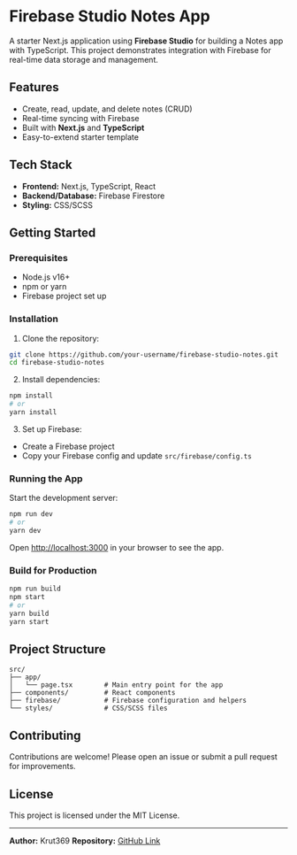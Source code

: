 # Firebase Studio Notes App 

A starter Next.js application using **Firebase Studio** for building a Notes app with TypeScript. This project demonstrates integration with Firebase for real-time data storage and management.

## Features

- Create, read, update, and delete notes (CRUD)
- Real-time syncing with Firebase
- Built with **Next.js** and **TypeScript**
- Easy-to-extend starter template

## Tech Stack

- **Frontend:** Next.js, TypeScript, React
- **Backend/Database:** Firebase Firestore
- **Styling:** CSS/SCSS 

## Getting Started

### Prerequisites

- Node.js v16+
- npm or yarn
- Firebase project set up

### Installation

1. Clone the repository:

```bash
git clone https://github.com/your-username/firebase-studio-notes.git
cd firebase-studio-notes
````

2. Install dependencies:

```bash
npm install
# or
yarn install
```

3. Set up Firebase:

* Create a Firebase project
* Copy your Firebase config and update `src/firebase/config.ts`

### Running the App

Start the development server:

```bash
npm run dev
# or
yarn dev
```

Open [http://localhost:3000](http://localhost:3000) in your browser to see the app.

### Build for Production

```bash
npm run build
npm start
# or
yarn build
yarn start
```

## Project Structure

```
src/
├── app/
│   └── page.tsx        # Main entry point for the app
├── components/         # React components
├── firebase/           # Firebase configuration and helpers
└── styles/             # CSS/SCSS files
```

## Contributing

Contributions are welcome! Please open an issue or submit a pull request for improvements.

## License

This project is licensed under the MIT License.

---

**Author:** Krut369
**Repository:** [GitHub Link](https://github.com/Krut369/notesapp)

